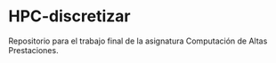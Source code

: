 # HPC-discretizar
Repositorio para el trabajo final de la asignatura Computación de Altas Prestaciones.
